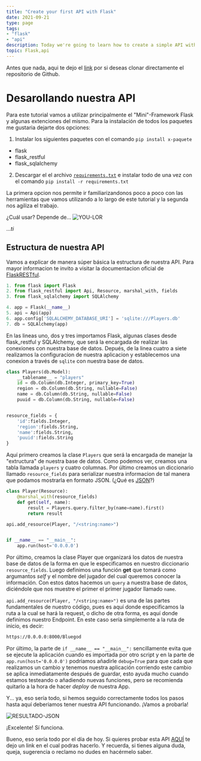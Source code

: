 ```yaml
---
title: "Create your first API with Flask"
date: 2021-09-21
type: page
tags: 
- "flask"
- "api"
description: Today we're going to learn how to create a simple API with Flask. At first glance, this may seem like a complex project, but once we get started, we realize it's actually the opposite - very straightforward and fun to do. So I invite you to get your IDE ready and let's get started
topic: Flask,api
---
```


Antes que nada, aqui te dejo el [link](https://github.com/Rooyca/API-LoRFinder) por si deseas clonar directamente el repositorio de Github.

# Desarollando nuestra API 

Para este tutorial vamos a utilizar principalmente el "Mini"-Framework Flask y algunas extenciones del mismo. Para la instalación de todos los paquetes me gustaria dejarte dos opciones:
1. Instalar los siguientes paquetes con el comando `pip install x-paquete` 
- flask
- flask_restful
- flask_sqlalchemy

2. Descargar el el archivo [`requirements.txt`](https://github.com/Rooyca/API-LoRFinder/blob/main/requirements.txt) e instalar todo de una vez con el comando `pip install -r requirements.txt`

La primera opcion nos permite ir familiarizandonos poco a poco con las herramientas que vamos utilizando a lo largo de este tutorial y la segunda nos agiliza el trabajo. 

¿Cuál usar? Depende de... 
![YOU-LOR](https://res.cloudinary.com/rooyca/image/upload/v1632278025/Blog/Imgs/Website%20and%20Api%20with%20Flask%20%28LoR%29/lor_gi6hgv.jpg)

...*ti*


## Estructura de nuestra API

Vamos a explicar de manera súper básica la estructura de nuestra API. Para mayor informacion te invito a visitar la documentacion oficial de [FlaskRESTful](https://flask-restful.readthedocs.io/en/latest/). 

``` python
1. from flask import Flask
2. from flask_restful import Api, Resource, marshal_with, fields
3. from flask_sqlalchemy import SQLAlchemy

4. app = Flask(__name__)
5. api = Api(app)
6. app.config['SQLALCHEMY_DATABASE_URI'] = 'sqlite:///Players.db'
7. db = SQLAlchemy(app)
```

En las lineas uno, dos y tres importamos Flask, algunas clases desde flask_restful y SQLAlchemy, que será la encargada de realizar las conexiones con nuestra base de datos. Depués, de la linea cuatro a siete realizamos la configuracion de nuestra aplicacion y establecemos una conexion a través de `sqlite` con nuestra base de datos.

```python
class Players(db.Model):
    __tablename__ = "players"
    id = db.Column(db.Integer, primary_key=True)
    region = db.Column(db.String, nullable=False)
    name = db.Column(db.String, nullable=False)
    puuid = db.Column(db.String, nullable=False)


resource_fields = {
    'id':fields.Integer,
    'region':fields.String,
    'name':fields.String,
    'puuid':fields.String
}
```
Aquí primero creamos la clase `Players` que será la encargada de manejar la "extructura" de nuestra base de datos. Como podemos ver, creamos una tabla llamada `players` y cuatro columnas. Por último creamos un diccionario llamado `resource_fields` para serializar nuestra informacion de tal manera que podamos mostrarla en formato JSON. (¿Qué es [JSON](https://es.wikipedia.org/wiki/JSON)?)

```python
class Player(Resource):
    @marshal_with(resource_fields)
    def get(self, name):
        result = Players.query.filter_by(name=name).first()
        return result

api.add_resource(Player, "/<string:name>")


if __name__ == "__main__":
    app.run(host='0.0.0.0')
```
Por último, creamos la clase Player que organizará los datos de nuestra base de datos de la forma en que le especificamos en nuestro diccionario `resource_fields`. Luego definimos una función **get** que tomará como argumantos *self* y el nombre del jugador del cual queremos conocer la información. Con estos datos hacemos un `query` a nuestra base de datos, diciéndole que nos muestre el primer el primer jugador llamado `name`. 

`api.add_resource(Player, "/<string:name>")` es una de las partes fundamentales de nuestro código, pues es aquí donde especificamos la ruta a la cual se hará la request, o dicho de otra forma, es aquí donde definimos nuestro Endpoint. En este caso sería simplemente a la ruta de inicio, es decir:

```bash
https://0.0.0.0:8000/Bluegod
```
Por último, la parte de `if __name__ == "__main__":` sencillamente evita que se ejecute la aplicación cuando es importada por otro script y en la parte de `app.run(host='0.0.0.0')` podriamos añadirle `debug=True` para que cada que realizamos un cambio y tenemos nuestra aplicación corriendo este cambio se aplica inmediatamente después de guardar, esto ayuda mucho cuando estamos testeando o añadiendo nuevas funciones, pero se recomienda quitarlo a la hora de hacer *deploy* de nuestra App.

Y... ya, eso sería todo, si hemos seguido correctamente todos los pasos hasta aquí deberiamos tener nuestra API funcionando. ¡Vamos a probarla! 

![RESULTADO-JSON](https://res.cloudinary.com/rooyca/image/upload/v1632289004/Blog/Imgs/Website%20and%20Api%20with%20Flask%20%28LoR%29/json_vvz4hc.png)

¡Excelente! Sí funciona. 

Bueno, eso sería todo por el día de hoy. Si quieres probar esta API [AQUÍ](https://lor-finder.herokuapp.com/) te dejo un link en el cual podras hacerlo. Y recuerda, si tienes alguna duda, queja, sugerencia o reclamo no dudes en hacérmelo saber.


